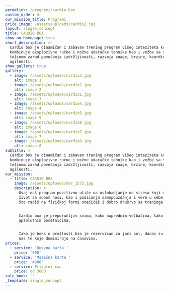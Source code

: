 ```yaml
---
permalink: /programi/cardio-box
custom_order: 4
our_mission_title: Programi
price_image: /assets/uploads/cardio2.jpg
layout: single_concept
title: CARDIO BOX
show_on_homepage: true
short_description: >-
  Cardio box je dinamičan i zabavan trening program višeg inteziteta koji
  kombinuje eksplozivne ručne i nožne udaračke tehnike kao i vežbe sa sopstvenom
  težinom zarad povećanja izdržljivosti, razvoja snage, brzine, koordinacije i
  agilnosti.
show_gallery: true
gallery:
  - image: /assets/uploads/cardio3.jpg
    alt: image 1
  - image: /assets/uploads/cardio2.jpg
    alt: image 2
  - image: /assets/uploads/cardio1.jpg
    alt: image 3
  - image: /assets/uploads/cardio4.jpg
    alt: image 4
  - image: /assets/uploads/cardio5.jpg
    alt: image 5
  - image: /assets/uploads/cardio6.jpg
    alt: image 6
  - image: /assets/uploads/cardio7.jpg
    alt: image 7
  - image: /assets/uploads/cardio8.jpg
    alt: image 8
subtitle: >
  Cardio box je dinamičan i zabavan trening program višeg inteziteta koji
  kombinuje eksplozivne ručne i nožne udaračke tehnike kao i vežbe sa sopstvenom
  težinom zarad povećanja izdržljivosti, razvoja snage, brzine, koordinacije i
  agilnosti.
our_mission:
  - title: CARDIO BOX
    image: /assets/uploads/mar_1575.jpg
    description: >
      Ovaj naš program pozitivno utiče na oslobadjanje od stresa koji moderan
      život sa sobom nosi, kao i podizanja samopouzdanja i vere u sebe. Uz to
      što radiš na fizičkoj formi stećićeš i dobro drušrvo sa treninga.


      Cardio box je preporučljiv svima, kako naprednim vežbačima, tako i
      apsolutnim početnicima.


      Iako je boks u prošlosti bio je rezervisan za jači pol, danas su dame kod
      nas te koje dominiraju na časovima.
prices:
  - service: 'Dnevna karta '
    price: '900'
  - service: 'Mesečna karta '
    price: '4900'
  - service: Privatni čas
    price: od 3000
rule_book: ''
_template: single_concept
---
```


